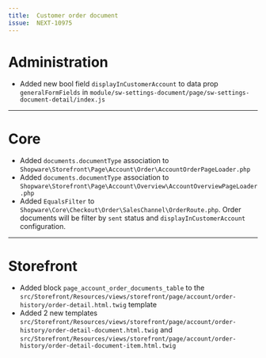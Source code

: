 ```yaml
---
title:  Customer order document
issue:  NEXT-10975
---
```

# Administration
* Added new bool field `displayInCustomerAccount` to data prop `generalFormFields` in `module/sw-settings-document/page/sw-settings-document-detail/index.js`
___
# Core
* Added `documents.documentType` association to `Shopware\Storefront\Page\Account\Order\AccountOrderPageLoader.php`
* Added `documents.documentType` association to `Shopware\Storefront\Page\Account\Overview\AccountOverviewPageLoader.php`
* Added `EqualsFilter` to `Shopware\Core\Checkout\Order\SalesChannel\OrderRoute.php`. Order documents will be filter by `sent` status and `displayInCustomerAccount` configuration.
___
# Storefront
* Added block `page_account_order_documents_table` to the `src/Storefront/Resources/views/storefront/page/account/order-history/order-detail.html.twig` template
* Added 2 new templates `src/Storefront/Resources/views/storefront/page/account/order-history/order-detail-document.html.twig` and `src/Storefront/Resources/views/storefront/page/account/order-history/order-detail-document-item.html.twig`
